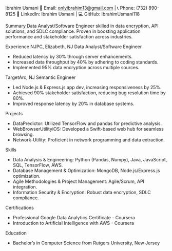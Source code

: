 Ibrahim Usmani
📧 Email: onlyibrahim13@gmail.com | 📞 Phone: (732) 890-8125
🔗 LinkedIn: Ibrahim Usmani | 💻 GitHub: IbrahimUsmani118

Summary
Data Analyst/Software Engineer skilled in data encryption, API solutions, and SDLC compliance. Proven in boosting application performance and stakeholder satisfaction across industries.

Experience
NJPC, Elizabeth, NJ
Data Analyst/Software Engineer
- Reduced latency by 30% through server enhancements.
- Increased data throughput by 40% by adhering to coding standards.
- Implemented 95% data encryption across multiple sources.

TargetArc, NJ
Semantic Engineer
- Led Node.js & Express.js app dev, increasing responsiveness by 25%.
- Achieved 90% stakeholder satisfaction, reducing bug resolution time by 80%.
- Improved response latency by 20% in database systems.

Projects
- DataPredictor: Utilized TensorFlow and pandas for predictive analysis.
- WebBrowserUtilityiOS: Developed a Swift-based web hub for seamless browsing.
- Network-Utility: Proficient in network programming and data extraction.

Skills
- Data Analysis & Engineering: Python (Pandas, Numpy), Java, JavaScript, SQL, TensorFlow, AWS.
- Database Management & Optimization: MongoDB, Node.js/Express.js optimization.
- Agile Methodologies & Project Management: Agile/Scrum, API integration.
- Information Security & Encryption: Robust data encryption, SDLC compliance.

Certifications
- Professional Google Data Analytics Certificate - Coursera
- Introduction to Artificial Intelligence with AWS - Coursera

Education
- Bachelor’s in Computer Science from Rutgers University, New Jersey
